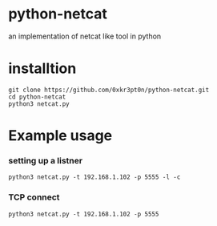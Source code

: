 # python-netcat
an implementation of netcat like tool in python

# installtion
```
git clone https://github.com/0xkr3pt0n/python-netcat.git
cd python-netcat
python3 netcat.py
```

# Example usage

### setting up a listner
```
python3 netcat.py -t 192.168.1.102 -p 5555 -l -c
```

### TCP connect
```
python3 netcat.py -t 192.168.1.102 -p 5555
```
